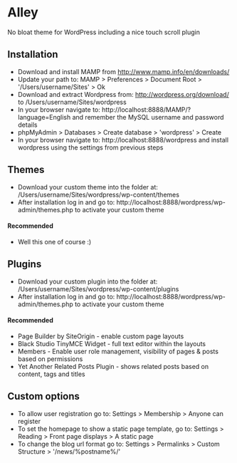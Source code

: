 # Alley

No bloat theme for WordPress including a nice touch scroll plugin

## Installation

* Download and install MAMP from http://www.mamp.info/en/downloads/
* Update your path to: MAMP > Preferences > Document Root > '/Users/username/Sites' > Ok
* Download and extract Wordpress from: http://wordpress.org/download/ to /Users/username/Sites/wordpress
* In your browser navigate to: http://localhost:8888/MAMP/?language=English and remember the MySQL username and password details
* phpMyAdmin > Databases > Create database > 'wordpress' > Create
* In your browser navigate to: http://localhost:8888/wordpress and install wordpress using the settings from previous steps
    
## Themes

* Download your custom theme into the folder at: /Users/username/Sites/wordpress/wp-content/themes
* After installation log in and go to: http://localhost:8888/wordpress/wp-admin/themes.php to activate your custom theme
    
#### Recommended

* Well this one of course :)
    
## Plugins

* Download your custom plugin into the folder at: /Users/username/Sites/wordpress/wp-content/plugins
* After installation log in and go to: http://localhost:8888/wordpress/wp-admin/themes.php to activate your custom theme
    
#### Recommended

* Page Builder by SiteOrigin - enable custom page layouts
* Black Studio TinyMCE Widget - full text editor within the layouts
* Members - Enable user role management, visibility of pages & posts based on permissions
* Yet Another Related Posts Plugin - shows related posts based on content, tags and titles

## Custom options

* To allow user registration go to: Settings > Membership > Anyone can register
* To set the homepage to show a static page template, go to: Settings > Reading > Front page displays > A static page
* To change the blog url format go to: Settings > Permalinks > Custom Structure > '/news/%postname%/'